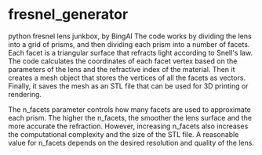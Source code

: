 # fresnel_generator
python fresnel lens junkbox, by BingAI 
The code works by dividing the lens into a grid of prisms, and then dividing each prism into a number of facets. Each facet is a triangular surface that refracts light according to Snell's law. The code calculates the coordinates of each facet vertex based on the parameters of the lens and the refractive index of the material. Then it creates a mesh object that stores the vertices of all the facets as vectors. Finally, it saves the mesh as an STL file that can be used for 3D printing or rendering.

The n_facets parameter controls how many facets are used to approximate each prism. The higher the n_facets, the smoother the lens surface and the more accurate the refraction. However, increasing n_facets also increases the computational complexity and the size of the STL file. A reasonable value for n_facets depends on the desired resolution and quality of the lens.
